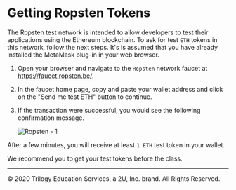 # Getting Ropsten Tokens

The Ropsten test network is intended to allow developers to test their applications using the Ethereum blockchain. To ask for test `ETH` tokens in this network, follow the next steps. It's is assumed that you have already installed the MetaMask plug-in in your web browser.

1. Open your browser and navigate to the `Ropsten` network faucet at https://faucet.ropsten.be/.

2. In the faucet home page, copy and paste your wallet address and click on the "Send me test ETH" button to continue.

3. If the transaction were successful, you would see the following confirmation message.

    ![Ropsten - 1](Images/ropsten-1.png)

After a few minutes, you will receive at least `1 ETH` test token in your wallet.

We recommend you to get your test tokens before the class.

---
© 2020 Trilogy Education Services, a 2U, Inc. brand. All Rights Reserved.
